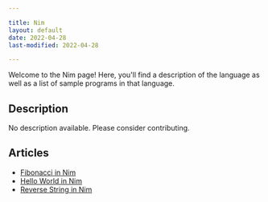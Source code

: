 ```yaml
---

title: Nim
layout: default
date: 2022-04-28
last-modified: 2022-04-28

---
```


Welcome to the Nim page! Here, you'll find a description of the language as well as a list of sample programs in that language.

## Description

No description available. Please consider contributing.

## Articles

- [Fibonacci in Nim](https://sampleprograms.io/projects/fibonacci/nim)
- [Hello World in Nim](https://sampleprograms.io/projects/hello-world/nim)
- [Reverse String in Nim](https://sampleprograms.io/projects/reverse-string/nim)